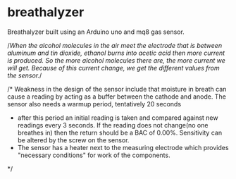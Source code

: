 # breathalyzer

Breathalyzer built using an Arduino uno and mq8 gas sensor.

/*When the alcohol molecules in the air meet the electrode that is between aluminum and tin dioxide,
ethanol burns into acetic acid then more current is produced. So the more alcohol molecules there are, 
the more current we will get. Because of this current change, we get the different values from the sensor.*/

/* Weakness in the design of the sensor include that moisture in breath can cause a reading by acting as a buffer between the cathode and anode. The sensor also needs a warmup period, tentatively 20 seconds
 *  after this period an initial reading is taken and compared against new readings every 3 seconds. If the reading does not change(no one breathes in) then the return should be a BAC of 0.00%. Sensitivity can be altered by the screw on the sensor.
 *  The sensor has a heater next to the measuring electrode which provides "necessary conditions" for work of the components. 

*/
